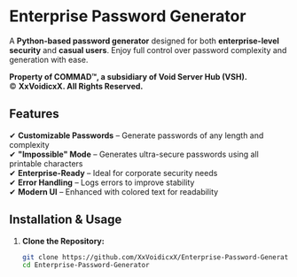# Enterprise Password Generator
A **Python-based password generator** designed for both **enterprise-level security** and **casual users**. Enjoy full control over password complexity and generation with ease.  

**Property of COMMAD™, a subsidiary of Void Server Hub (VSH).**  
© **XxVoidicxX. All Rights Reserved.**  

## Features
✔ **Customizable Passwords** – Generate passwords of any length and complexity  
✔ **"Impossible" Mode** – Generates ultra-secure passwords using all printable characters  
✔ **Enterprise-Ready** – Ideal for corporate security needs  
✔ **Error Handling** – Logs errors to improve stability  
✔ **Modern UI** – Enhanced with colored text for readability  

## Installation & Usage
1. **Clone the Repository:**  
   ```bash
   git clone https://github.com/XxVoidicxX/Enterprise-Password-Generator.git
   cd Enterprise-Password-Generator
